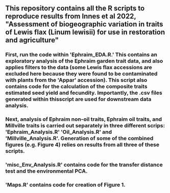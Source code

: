 ## This repository contains all the R scripts to reproduce results from Innes et al 2022, "Assessment of biogeographic variation in traits of Lewis flax (Linum lewisii) for use in restoration and agriculture"

### First, run the code within 'Ephraim_EDA.R.' This contains an exploratory analysis of the Ephraim garden trait data, and also applies filters to the data (some Lewis flax accessions are excluded here because they were found to be contaminated with plants from the 'Appar' accession). This script also contains code for the calculation of the composite traits estimated seed yield and fecundity. Importantly, the .csv files generated within thisscript are used for downstream data analysis.  

### Next, analysis of Ephraim non-oil traits, Ephraim oil traits, and Millville traits is carried out separately in three different scrips: 'Ephraim_Analysis.R' 'Oil_Analysis.R' and 'Millville_Analysis.R'. Generation of some of the combined figures (e.g. Figure 4) relies on results from all three of these scripts.

### 'misc_Env_Analysis.R' contains code for the transfer distance test and the environmental PCA.

### 'Maps.R' contains code for creation of Figure 1.
